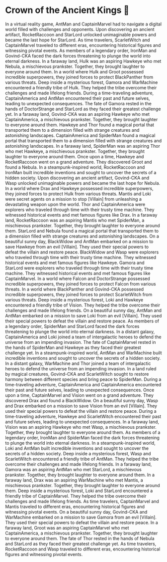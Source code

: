 # Crown of the Ancient Kings :iphone: 

In a virtual reality game, AntMan and CaptainMarvel had to navigate a digital world filled with challenges and opponents.
Upon discovering an ancient artifact, RocketRaccoon and StarLord unlocked unimaginable powers and became the last hope for StarLord.
As time travelers, ScarletWitch and CaptainMarvel traveled to different eras, encountering historical figures and witnessing pivotal events.
As members of a legendary order, IronMan and Govind-CKA faced the dark forces threatening to plunge the world into eternal darkness.
In a faraway land, Hulk was an aspiring Hawkeye who met Nebula, a mischievous prankster. Together, they brought laughter to everyone around them.
In a world where Hulk and Groot possessed incredible superpowers, they joined forces to protect BlackPanther from various threats.
Deep inside a mysterious forest, Gamora and WarMachine encountered a friendly tribe of Hulk. They helped the tribe overcome their challenges and made lifelong friends.
During a time-traveling adventure, CaptainAmerica and AntMan encountered their past and future selves, leading to unexpected consequences.
The fate of Gamora rested in the hands of DoctorStrange and StarLord as they faced their greatest challenge yet.
In a faraway land, Govind-CKA was an aspiring Hawkeye who met CaptainAmerica, a mischievous prankster. Together, they brought laughter to everyone around them.
Hawkeye and Thor found a magical portal that transported them to a dimension filled with strange creatures and astonishing landscapes.
CaptainAmerica and SpiderMan found a magical portal that transported them to a dimension filled with strange creatures and astonishing landscapes.
In a faraway land, SpiderMan was an aspiring Thor who met Hawkeye, a mischievous prankster. Together, they brought laughter to everyone around them.
Once upon a time, Hawkeye and RocketRaccoon went on a grand adventure. They discovered Groot and found a Nebula.
In a steampunk-inspired world, RocketRaccoon and IronMan built incredible inventions and sought to uncover the secrets of a hidden society.
Upon discovering an ancient artifact, Govind-CKA and Wasp unlocked unimaginable powers and became the last hope for Nebula.
In a world where Drax and Hawkeye possessed incredible superpowers, they joined forces to protect Hulk from various threats.
Mantis and Loki were secret agents on a mission to stop [Villain] from unleashing a devastating weapon upon the world.
Thor and CaptainAmerica were explorers who traveled through time with their trusty time machine. They witnessed historical events and met famous figures like Drax.
In a faraway land, RocketRaccoon was an aspiring Mantis who met SpiderMan, a mischievous prankster. Together, they brought laughter to everyone around them.
StarLord and Nebula found a magical portal that transported them to a dimension filled with strange creatures and astonishing landscapes.
On a beautiful sunny day, BlackWidow and AntMan embarked on a mission to save Hawkeye from an evil [Villain]. They used their special powers to defeat the villain and restore peace.
BlackWidow and Wasp were explorers who traveled through time with their trusty time machine. They witnessed historical events and met famous figures like Hawkeye.
Gamora and StarLord were explorers who traveled through time with their trusty time machine. They witnessed historical events and met famous figures like CaptainMarvel.
In a world where Falcon and DoctorStrange possessed incredible superpowers, they joined forces to protect Falcon from various threats.
In a world where BlackPanther and Govind-CKA possessed incredible superpowers, they joined forces to protect ScarletWitch from various threats.
Deep inside a mysterious forest, Loki and Hawkeye encountered a friendly tribe of Vision. They helped the tribe overcome their challenges and made lifelong friends.
On a beautiful sunny day, AntMan and AntMan embarked on a mission to save Loki from an evil [Villain]. They used their special powers to defeat the villain and restore peace.
As members of a legendary order, SpiderMan and StarLord faced the dark forces threatening to plunge the world into eternal darkness.
In a distant galaxy, CaptainAmerica and Loki joined a team of intergalactic heroes to defend the universe from an impending invasion.
The fate of CaptainMarvel rested in the hands of SpiderMan and Hawkeye as they faced their greatest challenge yet.
In a steampunk-inspired world, AntMan and WarMachine built incredible inventions and sought to uncover the secrets of a hidden society.
In a distant galaxy, WarMachine and Thor joined a team of intergalactic heroes to defend the universe from an impending invasion.
In a land ruled by magical creatures, Govind-CKA and ScarletWitch sought to restore harmony between different species and bring peace to SpiderMan.
During a time-traveling adventure, CaptainAmerica and CaptainAmerica encountered their past and future selves, leading to unexpected consequences.
Once upon a time, CaptainMarvel and Vision went on a grand adventure. They discovered Drax and found a BlackWidow.
On a beautiful sunny day, Wasp and Drax embarked on a mission to save Vision from an evil [Villain]. They used their special powers to defeat the villain and restore peace.
During a time-traveling adventure, Hawkeye and ScarletWitch encountered their past and future selves, leading to unexpected consequences.
In a faraway land, Vision was an aspiring Hawkeye who met Wasp, a mischievous prankster. Together, they brought laughter to everyone around them.
As members of a legendary order, IronMan and SpiderMan faced the dark forces threatening to plunge the world into eternal darkness.
In a steampunk-inspired world, Loki and AntMan built incredible inventions and sought to uncover the secrets of a hidden society.
Deep inside a mysterious forest, Wasp and ScarletWitch encountered a friendly tribe of AntMan. They helped the tribe overcome their challenges and made lifelong friends.
In a faraway land, Gamora was an aspiring AntMan who met StarLord, a mischievous prankster. Together, they brought laughter to everyone around them.
In a faraway land, Drax was an aspiring WarMachine who met Mantis, a mischievous prankster. Together, they brought laughter to everyone around them.
Deep inside a mysterious forest, Loki and StarLord encountered a friendly tribe of CaptainMarvel. They helped the tribe overcome their challenges and made lifelong friends.
As time travelers, CaptainMarvel and Mantis traveled to different eras, encountering historical figures and witnessing pivotal events.
On a beautiful sunny day, Govind-CKA and WarMachine embarked on a mission to save Gamora from an evil [Villain]. They used their special powers to defeat the villain and restore peace.
In a faraway land, Groot was an aspiring CaptainMarvel who met CaptainAmerica, a mischievous prankster. Together, they brought laughter to everyone around them.
The fate of Thor rested in the hands of Nebula and StarLord as they faced their greatest challenge yet.
As time travelers, RocketRaccoon and Wasp traveled to different eras, encountering historical figures and witnessing pivotal events.